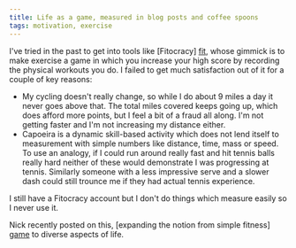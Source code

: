 ```yaml
---
title: Life as a game, measured in blog posts and coffee spoons
tags: motivation, exercise
---
```

I've tried in the past to get into tools like [Fitocracy] [fit], whose
gimmick is to make exercise a game in which you increase your high score
by recording the physical workouts you do. I failed to get much
satisfaction out of it for a couple of key reasons:

*   My cycling doesn't really change, so while I do about 9 miles a day it
    never goes above that. The total miles covered keeps going up, which
    does afford more points, but I feel a bit of a fraud all along. I'm
    not getting faster and I'm not increasing my distance either.
*   Capoeira is a dynamic skill-based activity which does not lend itself
    to measurement with simple numbers like distance, time, mass or speed.
    To use an analogy, if I could run around really fast and hit tennis
    balls really hard neither of these would demonstrate I was progressing
    at tennis. Similarly someone with a less impressive serve and a slower
    dash could still trounce me if they had actual tennis experience.

I still have a Fitocracy account but I don't do things which measure
easily so I never use it.

Nick recently posted on this, [expanding the notion from simple fitness]
[game] to diverse aspects of life. 


[fit]: <http://www.fitocracy.com> "Fitocracy, levelling-up your fitness?"
[game]: <http://harveynick.com/blog/2013/09/14/am-i-winning/>
    "Some thoughts on Gamification"
